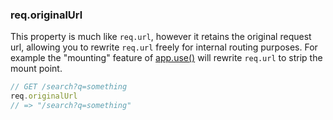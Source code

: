 <h3 id='req.originalUrl'>req.originalUrl</h3>

This property is much like `req.url`, however it retains
the original request url, allowing you to rewrite `req.url`
freely for internal routing purposes. For example the "mounting" feature
of <a href="#app.use">app.use()</a> will rewrite `req.url` to
strip the mount point.

```js
// GET /search?q=something
req.originalUrl
// => "/search?q=something"
```
